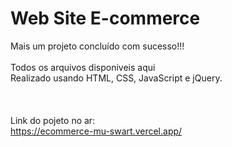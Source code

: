 # Web Site E-commerce
Mais um projeto concluído com sucesso!!!
<br/>
<br/>
Todos os arquivos disponiveis aqui
<br/>
Realizado usando HTML, CSS, JavaScript e jQuery.
<br/>
<br/>
<br/>
<br/>
Link do pojeto no ar: <br/>
https://ecommerce-mu-swart.vercel.app/
